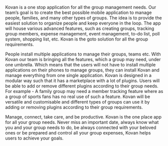 Kovan is a one stop application for all the group management needs. Our team’s goal is to create the best possible mobile application to manage people, families, and many other types of groups. The idea is to provide the easiest solution to organize people and keep everyone in the loop. The app will house various advanced features, such as creating groups, tracking group members, expense management, event management, to-do list, poll system, shopping list, etc. Kovan is the goto solution for all the group requirements.

People install multiple applications to manage their groups, teams etc. With Kovan our team is bringing all the features, which a group may need, under one umbrella. Which means that the users will not have to install multiple applications on their phones to manage groups, they can install Kovan and manage everything from one single application. Kovan is designed in a modular way such that it has a marketplace with a lot of plugins. Users will be able to add or remove different plugins according to their group needs. For example - A family group may need a member tracking feature where as a group of sports fans has no real use of such a feature. Kovan will be versatile and customisable and different types of groups can use it by adding or removing plugins according to their group requirements.

Manage, connect, take care, and be productive. Kovan is the one place app for all your group needs. Never miss an important date, always know what you and your group needs to do, be always connected with your beloved ones or be prepared and control all your group expenses, Kovan helps users to achieve your goals.

